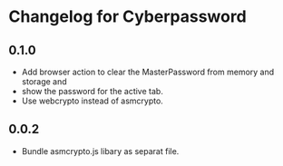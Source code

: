 # Changelog for Cyberpassword

## 0.1.0

* Add browser action to clear the MasterPassword from memory and storage and
* show the password for the active tab.
* Use webcrypto instead of asmcrypto.

## 0.0.2

* Bundle asmcrypto.js libary as separat file.
